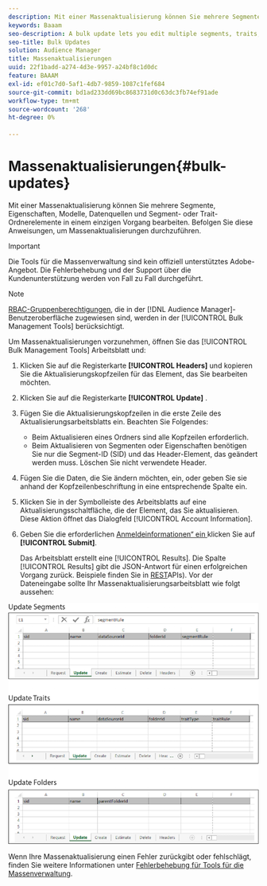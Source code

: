 ```yaml
---
description: Mit einer Massenaktualisierung können Sie mehrere Segmente, Eigenschaften, Modelle, Datenquellen und Segment- oder Trait-Ordnerelemente in einem einzigen Vorgang bearbeiten. Befolgen Sie diese Anweisungen, um Massenaktualisierungen durchzuführen.
keywords: Baaam
seo-description: A bulk update lets you edit multiple segments, traits, models, data sources, and segment or trait folder elements in a single operation. Follow these instructions to make bulk updates.
seo-title: Bulk Updates
solution: Audience Manager
title: Massenaktualisierungen
uuid: 22f1badd-a274-4d3e-9957-a24bf8c1d0dc
feature: BAAAM
exl-id: ef01c7d0-5af1-4db7-9859-1087c1fef684
source-git-commit: bd1ad233dd69bc8683731d0c63dc3fb74ef91ade
workflow-type: tm+mt
source-wordcount: '268'
ht-degree: 0%

---
```


# Massenaktualisierungen{#bulk-updates}

Mit einer Massenaktualisierung können Sie mehrere Segmente, Eigenschaften, Modelle, Datenquellen und Segment- oder Trait-Ordnerelemente in einem einzigen Vorgang bearbeiten. Befolgen Sie diese Anweisungen, um Massenaktualisierungen durchzuführen.

>[!IMPORTANT]
>
>Die Tools für die Massenverwaltung sind kein offiziell unterstütztes Adobe-Angebot. Die Fehlerbehebung und der Support über die Kundenunterstützung werden von Fall zu Fall durchgeführt.

<!-- 

t_bulk_updates.xml

 -->

>[!NOTE]
>
>[RBAC-Gruppenberechtigungen](../../features/administration/administration-overview.md), die in der [!DNL Audience Manager]-Benutzeroberfläche zugewiesen sind, werden in der [!UICONTROL Bulk Management Tools] berücksichtigt.

Um Massenaktualisierungen vorzunehmen, öffnen Sie das [!UICONTROL Bulk Management Tools] Arbeitsblatt und:

1. Klicken Sie auf die Registerkarte **[!UICONTROL Headers]** und kopieren Sie die Aktualisierungskopfzeilen für das Element, das Sie bearbeiten möchten.
2. Klicken Sie auf die Registerkarte **[!UICONTROL Update]** .
3. Fügen Sie die Aktualisierungskopfzeilen in die erste Zeile des Aktualisierungsarbeitsblatts ein. Beachten Sie Folgendes:

   * Beim Aktualisieren eines Ordners sind alle Kopfzeilen erforderlich.
   * Beim Aktualisieren von Segmenten oder Eigenschaften benötigen Sie nur die Segment-ID (SID) und das Header-Element, das geändert werden muss. Löschen Sie nicht verwendete Header.

4. Fügen Sie die Daten, die Sie ändern möchten, ein, oder geben Sie sie anhand der Kopfzeilenbeschriftung in eine entsprechende Spalte ein.
5. Klicken Sie in der Symbolleiste des Arbeitsblatts auf eine Aktualisierungsschaltfläche, die der        Element, das Sie aktualisieren.
Diese Aktion öffnet das Dialogfeld [!UICONTROL Account Information].

6. Geben Sie die erforderlichen [Anmeldeinformationen“ ein ](../../reference/bulk-management-tools/bulk-management-intro.md#auth-reqs) klicken Sie auf **[!UICONTROL Submit]**.

   Das Arbeitsblatt erstellt eine [!UICONTROL Results]. Die Spalte [!UICONTROL Results] gibt die JSON-Antwort für einen erfolgreichen Vorgang zurück. Beispiele finden Sie in [REST](../../api/rest-api-main/rest-api-main.md)APIs). Vor der Dateneingabe sollte Ihr Massenaktualisierungsarbeitsblatt wie folgt aussehen:

![](assets/update.png)

Wenn Ihre Massenaktualisierung einen Fehler zurückgibt oder fehlschlägt, finden Sie weitere Informationen unter [Fehlerbehebung für Tools für die Massenverwaltung](../../reference/bulk-management-tools/bulk-troubleshooting.md).
